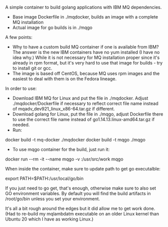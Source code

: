 A simple container to build golang applications with IBM MQ dependencies.

- Base image Dockerfile in ./mqdocker, builds an image with a complete MQ installation
- Actual image for go builds is in ./mqgo

A few points:

- Why to have a custom build MQ container if one is available from IBM? The answer is the new IBM containers have no yum installed (I have no idea why.) While it is not necessary for MQ installation proper since it's already in rpm format, but it's very hard to use that image for builds - try to install git or gcc.
- The image is based off CentOS, because MQ uses rpm images and the easiest to deal with them is on the Fedora lineage.

In order to use:

- Download IBM MQ for Linux and put the file in ./mqdocker. Adjust ./mqdocker/Dockerfile if necessary to reflect correct file name instead of mqadv_dev921_linux_x86-64.tar.gz if different.
- Download golang for Linux, put the file in ./mqgo, adjust Dockerfile there to use the correct file name instead of go1.14.13.linux-amd64.tar.gz if needed.
- Run:

docker build -t mq-docker ./mqdocker
docker build -t mqgo ./mqgo

- To use mqgo container for the build, just run it:

docker run --rm -it --name mqgo -v <location of your source code>:/usr/src/work  mqgo

When inside the container, make sure to update path to get go executalble:

export PATH=$PATH:/usr/local/go/bin

If you just need to go get, that's enough, otherwise make sure to also set GO environment variables. By default you will find the build artifacts in /root/go/bin unless you set your environment.

It's all a bit rough around the edges but it did allow me to get work done. (Had to re-build my mqlambdatm executable on an older Linux kernel than Ubuntu 20 which I have as working Linux.)

